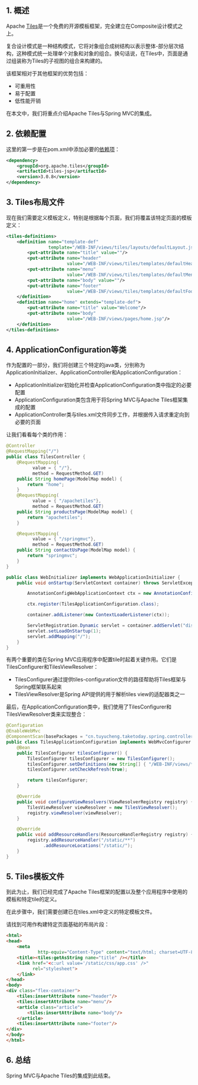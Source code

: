 ## 1. 概述

Apache [Tiles](https://tiles.apache.org/)是一个免费的开源模板框架，完全建立在Composite设计模式之上。

复合设计模式是一种结构模式，它将对象组合成树结构以表示整体-部分层次结构，这种模式统一处理单个对象和对象的组合。换句话说，在Tiles中，页面是通过组装称为Tiles的子视图的组合来构建的。

该框架相对于其他框架的优势包括：

-   可重用性
-   易于配置
-   低性能开销

在本文中，我们将重点介绍Apache Tiles与Spring MVC的集成。

## 2. 依赖配置

这里的第一步是在pom.xml中添加必要的[依赖项](https://search.maven.org/search?q=a:tiles-jsp)：

```xml
<dependency>
    <groupId>org.apache.tiles</groupId>
    <artifactId>tiles-jsp</artifactId>
    <version>3.0.8</version>
</dependency>
```

## 3. Tiles布局文件

现在我们需要定义模板定义，特别是根据每个页面，我们将覆盖该特定页面的模板定义：

```xml
<tiles-definitions>
    <definition name="template-def"
                template="/WEB-INF/views/tiles/layouts/defaultLayout.jsp">
        <put-attribute name="title" value=""/>
        <put-attribute name="header"
                       value="/WEB-INF/views/tiles/templates/defaultHeader.jsp"/>
        <put-attribute name="menu"
                       value="/WEB-INF/views/tiles/templates/defaultMenu.jsp"/>
        <put-attribute name="body" value=""/>
        <put-attribute name="footer"
                       value="/WEB-INF/views/tiles/templates/defaultFooter.jsp"/>
    </definition>
    <definition name="home" extends="template-def">
        <put-attribute name="title" value="Welcome"/>
        <put-attribute name="body"
                       value="/WEB-INF/views/pages/home.jsp"/>
    </definition>
</tiles-definitions>
```

##  4. ApplicationConfiguration等类

作为配置的一部分，我们将创建三个特定的java类，分别称为ApplicationInitializer、ApplicationController和ApplicationConfiguration：

-   ApplicationInitializer初始化并检查ApplicationConfiguration类中指定的必要配置
-   ApplicationConfiguration类包含用于将Spring MVC与Apache Tiles框架集成的配置
-   ApplicationController类与tiles.xml文件同步工作，并根据传入请求重定向到必要的页面

让我们看看每个类的作用：

```java
@Controller
@RequestMapping("/")
public class TilesController {
    @RequestMapping(
          value = { "/"},
          method = RequestMethod.GET)
    public String homePage(ModelMap model) {
        return "home";
    }
    @RequestMapping(
          value = { "/apachetiles"},
          method = RequestMethod.GET)
    public String productsPage(ModelMap model) {
        return "apachetiles";
    }

    @RequestMapping(
          value = { "/springmvc"},
          method = RequestMethod.GET)
    public String contactUsPage(ModelMap model) {
        return "springmvc";
    }
}
```

```java
public class WebInitializer implements WebApplicationInitializer {
    public void onStartup(ServletContext container) throws ServletException {

        AnnotationConfigWebApplicationContext ctx = new AnnotationConfigWebApplicationContext();

        ctx.register(TilesApplicationConfiguration.class);

        container.addListener(new ContextLoaderListener(ctx));

        ServletRegistration.Dynamic servlet = container.addServlet("dispatcher", new DispatcherServlet(ctx));
        servlet.setLoadOnStartup(1);
        servlet.addMapping("/");
    }
}
```

有两个重要的类在Spring MVC应用程序中配置tile时起着关键作用。它们是TilesConfigurer和TilesViewResolver：

-   TilesConfigurer通过提供tiles-configuration文件的路径帮助将Tiles框架与Spring框架联系起来
-   TilesViewResolver是Spring API提供的用于解析tiles view的适配器类之一

最后，在ApplicationConfiguration类中，我们使用了TilesConfigurer和TilesViewResolver类来实现整合：

```java
@Configuration
@EnableWebMvc
@ComponentScan(basePackages = "cn.tuyucheng.taketoday.spring.controller.tiles")
public class TilesApplicationConfiguration implements WebMvcConfigurer {
    @Bean
    public TilesConfigurer tilesConfigurer() {
        TilesConfigurer tilesConfigurer = new TilesConfigurer();
        tilesConfigurer.setDefinitions(new String[] { "/WEB-INF/views/**/tiles.xml" });
        tilesConfigurer.setCheckRefresh(true);

        return tilesConfigurer;
    }

    @Override
    public void configureViewResolvers(ViewResolverRegistry registry) {
        TilesViewResolver viewResolver = new TilesViewResolver();
        registry.viewResolver(viewResolver);
    }

    @Override
    public void addResourceHandlers(ResourceHandlerRegistry registry) {
        registry.addResourceHandler("/static/**")
              .addResourceLocations("/static/");
    }
}
```

## 5. Tiles模板文件

到此为止，我们已经完成了Apache Tiles框架的配置以及整个应用程序中使用的模板和特定tile的定义。

在此步骤中，我们需要创建已在tiles.xml中定义的特定模板文件。

请找到可用作构建特定页面基础的布局片段：

```html
<html>
<head>
    <meta
            http-equiv="Content-Type" content="text/html; charset=UTF-8">
    <title><tiles:getAsString name="title" /></title>
    <link href="<c:url value='/static/css/app.css' />"
          rel="stylesheet">
    </link>
</head>
<body>
<div class="flex-container">
    <tiles:insertAttribute name="header"/>
    <tiles:insertAttribute name="menu"/>
    <article class="article">
        <tiles:insertAttribute name="body"/>
    </article>
    <tiles:insertAttribute name="footer"/>
</div>
</body>
</html>
```

## 6. 总结

Spring MVC与Apache Tiles的集成到此结束。
